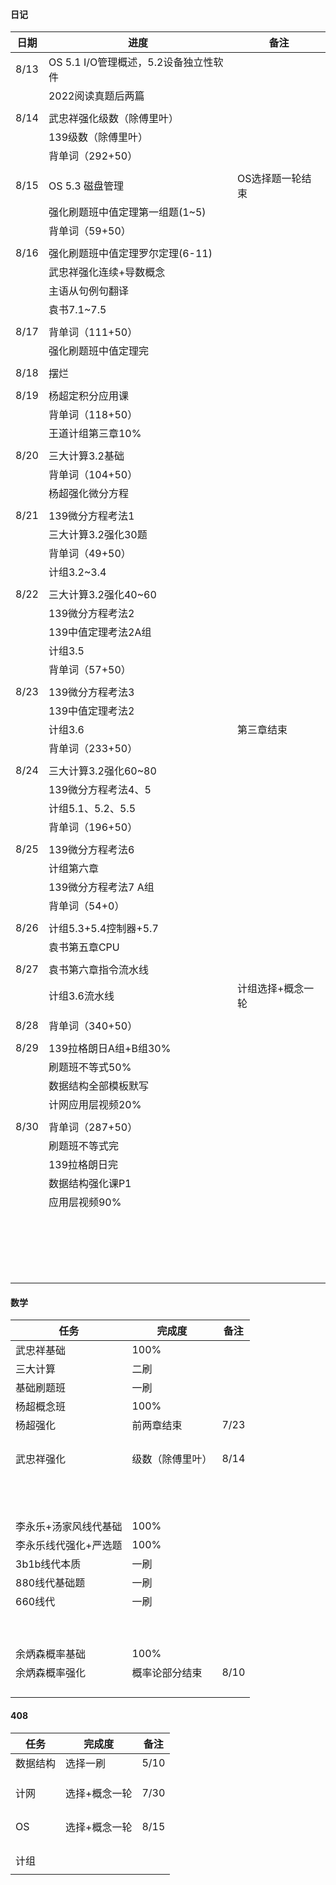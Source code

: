 #### 日记

| 日期 | 进度                                  | 备注              |
| ---- | ------------------------------------- | ----------------- |
| 8/13 | OS 5.1 I/O管理概述，5.2设备独立性软件 |                   |
|      | 2022阅读真题后两篇                    |                   |
|      |                                       |                   |
| 8/14 | 武忠祥强化级数（除傅里叶）            |                   |
|      | 139级数（除傅里叶）                   |                   |
|      | 背单词（292+50）                      |                   |
|      |                                       |                   |
| 8/15 | OS 5.3 磁盘管理                       | OS选择题一轮结束  |
|      | 强化刷题班中值定理第一组题(1~5)       |                   |
|      | 背单词（59+50）                       |                   |
|      |                                       |                   |
| 8/16 | 强化刷题班中值定理罗尔定理(6-11)      |                   |
|      | 武忠祥强化连续+导数概念               |                   |
|      | 主语从句例句翻译                      |                   |
|      | 袁书7.1~7.5                           |                   |
|      |                                       |                   |
| 8/17 | 背单词（111+50）                      |                   |
|      | 强化刷题班中值定理完                  |                   |
|      |                                       |                   |
| 8/18 | 摆烂                                  |                   |
|      |                                       |                   |
| 8/19 | 杨超定积分应用课                      |                   |
|      | 背单词（118+50）                      |                   |
|      | 王道计组第三章10%                     |                   |
|      |                                       |                   |
| 8/20 | 三大计算3.2基础                       |                   |
|      | 背单词（104+50）                      |                   |
|      | 杨超强化微分方程                      |                   |
|      |                                       |                   |
| 8/21 | 139微分方程考法1                      |                   |
|      | 三大计算3.2强化30题                   |                   |
|      | 背单词（49+50）                       |                   |
|      | 计组3.2~3.4                           |                   |
|      |                                       |                   |
| 8/22 | 三大计算3.2强化40~60                  |                   |
|      | 139微分方程考法2                      |                   |
|      | 139中值定理考法2A组                   |                   |
|      | 计组3.5                               |                   |
|      | 背单词（57+50）                       |                   |
|      |                                       |                   |
| 8/23 | 139微分方程考法3                      |                   |
|      | 139中值定理考法2                      |                   |
|      | 计组3.6                               | 第三章结束        |
|      | 背单词（233+50）                      |                   |
|      |                                       |                   |
| 8/24 | 三大计算3.2强化60~80                  |                   |
|      | 139微分方程考法4、5                   |                   |
|      | 计组5.1、5.2、5.5                     |                   |
|      | 背单词（196+50）                      |                   |
|      |                                       |                   |
| 8/25 | 139微分方程考法6                      |                   |
|      | 计组第六章                            |                   |
|      | 139微分方程考法7 A组                  |                   |
|      | 背单词（54+0）                        |                   |
|      |                                       |                   |
| 8/26 | 计组5.3+5.4控制器+5.7                 |                   |
|      | 袁书第五章CPU                         |                   |
|      |                                       |                   |
| 8/27 | 袁书第六章指令流水线                  |                   |
|      | 计组3.6流水线                         | 计组选择+概念一轮 |
|      |                                       |                   |
| 8/28 | 背单词（340+50）                      |                   |
|      |                                       |                   |
| 8/29 | 139拉格朗日A组+B组30%                 |                   |
|      | 刷题班不等式50%                       |                   |
|      | 数据结构全部模板默写                  |                   |
|      | 计网应用层视频20%                     |                   |
|      |                                       |                   |
| 8/30 | 背单词（287+50）                      |                   |
|      | 刷题班不等式完                        |                   |
|      | 139拉格朗日完                         |                   |
|      | 数据结构强化课P1                      |                   |
|      | 应用层视频90%                         |                   |
|      |                                       |                   |
|      |                                       |                   |
|      |                                       |                   |
|      |                                       |                   |
|      |                                       |                   |
|      |                                       |                   |
|      |                                       |                   |
|      |                                       |                   |
|      |                                       |                   |
|      |                                       |                   |
|      |                                       |                   |
|      |                                       |                   |
|      |                                       |                   |
|      |                                       |                   |
|      |                                       |                   |
|      |                                       |                   |
|      |                                       |                   |
|      |                                       |                   |
|      |                                       |                   |





#### 数学

| 任务                  | 完成度           | 备注 |
| --------------------- | ---------------- | ---- |
| 武忠祥基础            | 100%             |      |
| 三大计算              | 二刷             |      |
| 基础刷题班            | 一刷             |      |
| 杨超概念班            | 100%             |      |
| 杨超强化              | 前两章结束       | 7/23 |
|                       |                  |      |
|                       |                  |      |
|                       |                  |      |
|                       |                  |      |
| 武忠祥强化            | 级数（除傅里叶） | 8/14 |
|                       |                  |      |
|                       |                  |      |
|                       |                  |      |
|                       |                  |      |
|                       |                  |      |
|                       |                  |      |
|                       |                  |      |
|                       |                  |      |
|                       |                  |      |
|                       |                  |      |
|                       |                  |      |
|                       |                  |      |
|                       |                  |      |
| 李永乐+汤家风线代基础 | 100%             |      |
| 李永乐线代强化+严选题 | 100%             |      |
| 3b1b线代本质          | 一刷             |      |
| 880线代基础题         | 一刷             |      |
| 660线代               | 一刷             |      |
|                       |                  |      |
|                       |                  |      |
|                       |                  |      |
|                       |                  |      |
|                       |                  |      |
|                       |                  |      |
|                       |                  |      |
|                       |                  |      |
|                       |                  |      |
| 余炳森概率基础        | 100%             |      |
| 余炳森概率强化        | 概率论部分结束   | 8/10 |
|                       |                  |      |
|                       |                  |      |
|                       |                  |      |
|                       |                  |      |



































#### 408

| 任务     | 完成度        | 备注 |
| -------- | ------------- | ---- |
| 数据结构 | 选择一刷      | 5/10 |
|          |               |      |
|          |               |      |
|          |               |      |
| 计网     | 选择+概念一轮 | 7/30 |
|          |               |      |
|          |               |      |
|          |               |      |
|          |               |      |
| OS       | 选择+概念一轮 | 8/15 |
|          |               |      |
|          |               |      |
|          |               |      |
|          |               |      |
| 计组     |               |      |
|          |               |      |









